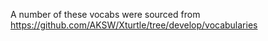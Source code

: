 A number of these vocabs were sourced from https://github.com/AKSW/Xturtle/tree/develop/vocabularies